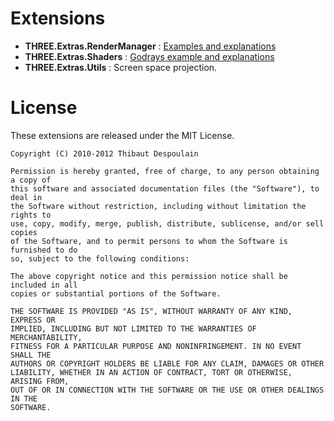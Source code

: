 # Extensions
 * **THREE.Extras.RenderManager** : [Examples and explanations](http://bkcore.com/blog/3d/webgl-three-js-extension-rendermanager.html)
 * **THREE.Extras.Shaders** : [Godrays example and explanations](http://bkcore.com/blog/3d/webgl-three-js-volumetric-light-godrays.html)
 * **THREE.Extras.Utils** : Screen space projection.

# License
These extensions are released under the MIT License.

	Copyright (C) 2010-2012 Thibaut Despoulain

	Permission is hereby granted, free of charge, to any person obtaining a copy of
	this software and associated documentation files (the "Software"), to deal in
	the Software without restriction, including without limitation the rights to
	use, copy, modify, merge, publish, distribute, sublicense, and/or sell copies
	of the Software, and to permit persons to whom the Software is furnished to do
	so, subject to the following conditions:

	The above copyright notice and this permission notice shall be included in all
	copies or substantial portions of the Software.

	THE SOFTWARE IS PROVIDED "AS IS", WITHOUT WARRANTY OF ANY KIND, EXPRESS OR
	IMPLIED, INCLUDING BUT NOT LIMITED TO THE WARRANTIES OF MERCHANTABILITY,
	FITNESS FOR A PARTICULAR PURPOSE AND NONINFRINGEMENT. IN NO EVENT SHALL THE
	AUTHORS OR COPYRIGHT HOLDERS BE LIABLE FOR ANY CLAIM, DAMAGES OR OTHER
	LIABILITY, WHETHER IN AN ACTION OF CONTRACT, TORT OR OTHERWISE, ARISING FROM,
	OUT OF OR IN CONNECTION WITH THE SOFTWARE OR THE USE OR OTHER DEALINGS IN THE
	SOFTWARE.